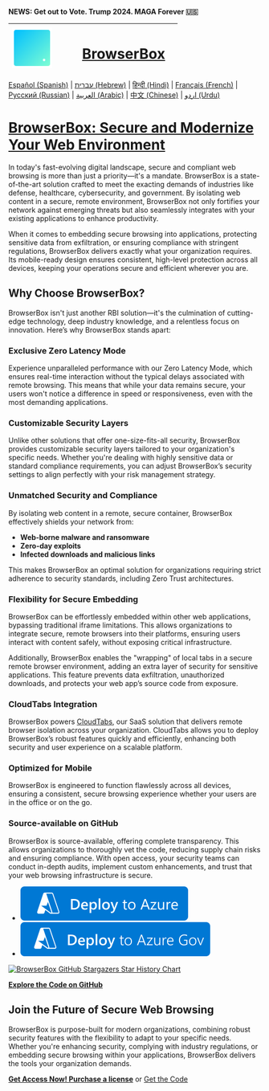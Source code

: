 **NEWS: Get out to Vote. Trump 2024. MAGA Forever 🇺🇸**

<div align=center>
       
|  <img style width=80 height=80 src=https://raw.githubusercontent.com/BrowserBox/BrowserBox/boss/docs/icon.svg alt='BrowserBox Logo 2023'> | <h1>　<a href=https://github.com/BrowserBox/BrowserBox/>BrowserBox</a> 　</h1> |
|------|------|

</div>

[Español&nbsp;(Spanish)](https://github.com/BrowserBox/BrowserBox/blob/boss/translated-intros/INTRO-ES.md) | [עברית&nbsp;(Hebrew)](https://github.com/BrowserBox/BrowserBox/blob/boss/translated-intros/INTRO-HE.md) | [हिन्दी&nbsp;(Hindi)](https://github.com/BrowserBox/BrowserBox/blob/boss/translated-intros/INTRO-HI.md) | [Français&nbsp;(French)](https://github.com/BrowserBox/BrowserBox/blob/boss/translated-intros/INTRO-FR.md) | [Русский&nbsp;(Russian)](https://github.com/BrowserBox/BrowserBox/blob/boss/translated-intros/INTRO-RU.md) | [العربية&nbsp;(Arabic)](https://github.com/BrowserBox/BrowserBox/blob/boss/translated-intros/INTRO-AR.md) | [中文&nbsp;(Chinese)](https://github.com/BrowserBox/BrowserBox/blob/boss/translated-intros/INTRO-ZH.md) | [اردو&nbsp;(Urdu)](https://github.com/BrowserBox/BrowserBox/blob/boss/translated-intros/INTRO-UR.md)


# [BrowserBox: Secure and Modernize Your Web Environment](https://github.com/BrowserBox/BrowserBox)

In today's fast-evolving digital landscape, secure and compliant web browsing is more than just a priority—it's a mandate. BrowserBox is a state-of-the-art solution crafted to meet the exacting demands of industries like defense, healthcare, cybersecurity, and government. By isolating web content in a secure, remote environment, BrowserBox not only fortifies your network against emerging threats but also seamlessly integrates with your existing applications to enhance productivity.

When it comes to embedding secure browsing into applications, protecting sensitive data from exfiltration, or ensuring compliance with stringent regulations, BrowserBox delivers exactly what your organization requires. Its mobile-ready design ensures consistent, high-level protection across all devices, keeping your operations secure and efficient wherever you are.

## **Why Choose BrowserBox?**

BrowserBox isn't just another RBI solution—it's the culmination of cutting-edge technology, deep industry knowledge, and a relentless focus on innovation. Here’s why BrowserBox stands apart:

### **Exclusive Zero Latency Mode**

Experience unparalleled performance with our Zero Latency Mode, which ensures real-time interaction without the typical delays associated with remote browsing. This means that while your data remains secure, your users won't notice a difference in speed or responsiveness, even with the most demanding applications.

### **Customizable Security Layers**

Unlike other solutions that offer one-size-fits-all security, BrowserBox provides customizable security layers tailored to your organization's specific needs. Whether you're dealing with highly sensitive data or standard compliance requirements, you can adjust BrowserBox’s security settings to align perfectly with your risk management strategy.

### **Unmatched Security and Compliance**

By isolating web content in a remote, secure container, BrowserBox effectively shields your network from:
- **Web-borne malware and ransomware**
- **Zero-day exploits**
- **Infected downloads and malicious links**

This makes BrowserBox an optimal solution for organizations requiring strict adherence to security standards, including Zero Trust architectures.

### **Flexibility for Secure Embedding**

BrowserBox can be effortlessly embedded within other web applications, bypassing traditional iframe limitations. This allows organizations to integrate secure, remote browsers into their platforms, ensuring users interact with content safely, without exposing critical infrastructure.

Additionally, BrowserBox enables the "wrapping" of local tabs in a secure remote browser environment, adding an extra layer of security for sensitive applications. This feature prevents data exfiltration, unauthorized downloads, and protects your web app’s source code from exposure.

### **CloudTabs Integration**

BrowserBox powers [CloudTabs](https://browse.cloudtabs.net), our SaaS solution that delivers remote browser isolation across your organization. CloudTabs allows you to deploy BrowserBox’s robust features quickly and efficiently, enhancing both security and user experience on a scalable platform.

### **Optimized for Mobile**

BrowserBox is engineered to function flawlessly across all devices, ensuring a consistent, secure browsing experience whether your users are in the office or on the go.

### **Source-available on GitHub** 

BrowserBox is source-available, offering complete transparency. This allows organizations to thoroughly vet the code, reducing supply chain risks and ensuring compliance. With open access, your security teams can conduct in-depth audits, implement custom enhancements, and trust that your web browsing infrastructure is secure.

-  <a href="https://portal.azure.com/#create/Microsoft.Template/uri/https%3A%2F%2Fraw.githubusercontent.com%2FBrowserBox%2FBrowserBox%2Fboss%2Fspread-channels%2Fazure%2Fdosyago%2Fbrowserbox%2Fazuredeploy.json/createUIDefinitionUri/https%3A%2F%2Fraw.githubusercontent.com%2FBrowserBox%2FBrowserBox%2Fboss%2Fspread-channels%2Fazure%2Fdosyago%2Fbrowserbox%2FcreateUiDefinition.json">
       <img src="https://raw.githubusercontent.com/Azure/azure-quickstart-templates/master/1-CONTRIBUTION-GUIDE/images/deploytoazure.svg?sanitize=true" alt="Deploy To Azure" style="max-width:100%"/>
      </a>
-  <a href="https://portal.azure.us/#create/Microsoft.Template/uri/https%3A%2F%2Fraw.githubusercontent.com%2FBrowserBox%2FBrowserBox%2Fboss%2Fspread-channels%2Fazure%2Fdosyago%2Fbrowserbox%2Fazuredeploy.json/createUIDefinitionUri/https%3A%2F%2Fraw.githubusercontent.com%2FBrowserBox%2FBrowserBox%2Fboss%2Fspread-channels%2Fazure%2Fdosyago%2Fbrowserbox%2FcreateUiDefinition.json">
       <img src="https://raw.githubusercontent.com/Azure/azure-quickstart-templates/master/1-CONTRIBUTION-GUIDE/images/deploytoazuregov.svg?sanitize=true" alt="Deploy To Azure US Gov" style="max-width: 100%;"/>
      </a>

<a href=https://github.com/BrowserBox/BrowserBox/stargazers>
  <img alt="BrowserBox GitHub Stargazers Star History Chart" src=https://api.star-history.com/svg?repos=BrowserBox/BrowserBox&type=Date />
</a>

[**Explore the Code on GitHub**](https://github.com/BrowserBox/BrowserBox)  

## **Join the Future of Secure Web Browsing**

BrowserBox is purpose-built for modern organizations, combining robust security features with the flexibility to adapt to your specific needs. Whether you're enhancing security, complying with industry regulations, or embedding secure browsing within your applications, BrowserBox delivers the tools your organization demands.

[**Get Access Now! Purchase a license**](https://dosyago.com) or [Get the Code](https://github.com/BrowserBox/BrowserBox)
